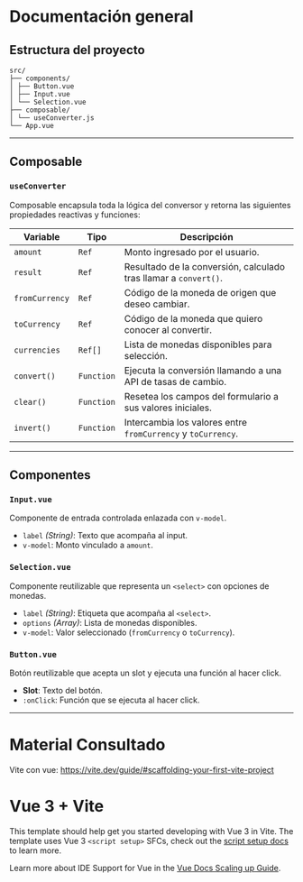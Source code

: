 # Documentación general

## Estructura del proyecto

```
src/
├── components/
│ ├── Button.vue
│ ├── Input.vue
│ └── Selection.vue
├── composable/
│ └── useConverter.js
└── App.vue
```
---

## Composable

###  `useConverter`

Composable encapsula toda la lógica del conversor y retorna las siguientes propiedades reactivas y funciones:

| Variable        | Tipo      | Descripción                                                                 |
|-----------------|-----------|-----------------------------------------------------------------------------|
| `amount`        | `Ref`     | Monto ingresado por el usuario.                                            |
| `result`        | `Ref`     | Resultado de la conversión, calculado tras llamar a `convert()`.           |
| `fromCurrency`  | `Ref`     | Código de la moneda de origen que deseo cambiar.                           |
| `toCurrency`    | `Ref`     | Código de la moneda que quiero conocer al convertir.                       |
| `currencies`    | `Ref[]`   | Lista de monedas disponibles para selección.                               |
| `convert()`     | `Function`| Ejecuta la conversión llamando a una API de tasas de cambio.               |
| `clear()`       | `Function`| Resetea los campos del formulario a sus valores iniciales.                 |
| `invert()`      | `Function`| Intercambia los valores entre `fromCurrency` y `toCurrency`.               |

---
## Componentes

### `Input.vue`
Componente de entrada controlada enlazada con `v-model`.
- `label` _(String)_: Texto que acompaña al input.
- `v-model`: Monto vinculado a `amount`.

### `Selection.vue`
Componente reutilizable que representa un `<select>` con opciones de monedas.

- `label` _(String)_: Etiqueta que acompaña al `<select>`.
- `options` _(Array)_: Lista de monedas disponibles.
- `v-model`: Valor seleccionado (`fromCurrency` o `toCurrency`).

### `Button.vue`
Botón reutilizable que acepta un slot y ejecuta una función al hacer click.
- **Slot**: Texto del botón.
- `:onClick`: Función que se ejecuta al hacer click.

---


# Material Consultado 

Vite con vue:  <https://vite.dev/guide/#scaffolding-your-first-vite-project>

# Vue 3 + Vite

This template should help get you started developing with Vue 3 in Vite. The template uses Vue 3 `<script setup>` SFCs, check out the [script setup docs](https://v3.vuejs.org/api/sfc-script-setup.html#sfc-script-setup) to learn more.

Learn more about IDE Support for Vue in the [Vue Docs Scaling up Guide](https://vuejs.org/guide/scaling-up/tooling.html#ide-support).
